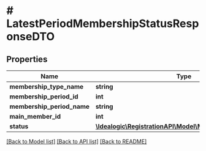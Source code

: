 # # LatestPeriodMembershipStatusResponseDTO

## Properties

Name | Type | Description | Notes
------------ | ------------- | ------------- | -------------
**membership_type_name** | **string** |  | [optional]
**membership_period_id** | **int** |  | [optional]
**membership_period_name** | **string** |  | [optional]
**main_member_id** | **int** |  | [optional]
**status** | [**\Idealogic\RegistrationAPI\Model\MembershipStatusDTO[]**](MembershipStatusDTO.md) |  | [optional]

[[Back to Model list]](../../README.md#models) [[Back to API list]](../../README.md#endpoints) [[Back to README]](../../README.md)
